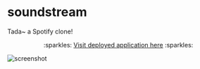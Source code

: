 # soundstream
Tada~ a Spotify clone!

<p align="center">:sparkles: <a href="#">Visit deployed application here</a> :sparkles:</p>

![screenshot](/../main/client/src/assets/screenshots/lyrics.png)